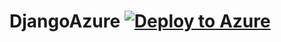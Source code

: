 # DjangoAzure [![Deploy to Azure](http://azuredeploy.net/deploybutton.png)](https://azuredeploy.net/)